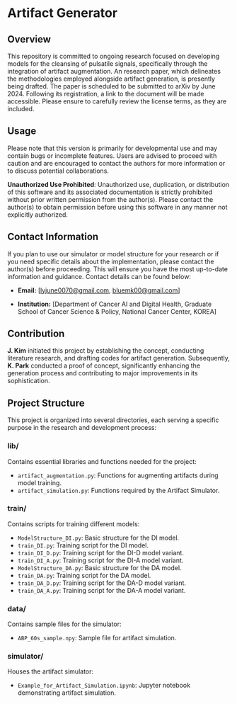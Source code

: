 # Artifact Generator

## Overview

This repository is committed to ongoing research focused on developing models for the cleansing of pulsatile signals, specifically through the integration of artifact augmentation. An research paper, which delineates the methodologies employed alongside artifact generation, is presently being drafted. The paper is scheduled to be submitted to arXiv by June 2024. Following its registration, a link to the document will be made accessible. Please ensure to carefully review the license terms, as they are included.


## Usage

Please note that this version is primarily for developmental use and may contain bugs or incomplete features. Users are advised to proceed with caution and are encouraged to contact the authors for more information or to discuss potential collaborations.

**Unauthorized Use Prohibited**: Unauthorized use, duplication, or distribution of this software and its associated documentation is strictly prohibited without prior written permission from the author(s). Please contact the author(s) to obtain permission before using this software in any manner not explicitly authorized.

## Contact Information

If you plan to use our simulator or model structure for your research or if you need specific details about the implementation, please contact the author(s) before proceeding. This will ensure you have the most up-to-date information and guidance. Contact details can be found below:

- **Email:** [lyjune0070@gmail.com, bluemk00@gmail.com]

- **Institution:** [Department of Cancer AI and Digital Health, Graduate School of Cancer Science & Policy, National Cancer Center, KOREA]

## Contribution

**J. Kim** initiated this project by establishing the concept, conducting literature research, and drafting codes for artifact generation. 
Subsequently, **K. Park** conducted a proof of concept, significantly enhancing the generation process and contributing to major improvements in its sophistication.

## Project Structure

This project is organized into several directories, each serving a specific purpose in the research and development process:

### lib/
Contains essential libraries and functions needed for the project:
- `artifact_augmentation.py`: Functions for augmenting artifacts during model training.
- `artifact_simulation.py`: Functions required by the Artifact Simulator.

### train/
Contains scripts for training different models:
- `ModelStructure_DI.py`: Basic structure for the DI model.
- `train_DI.py`: Training script for the DI model.
- `train_DI_D.py`: Training script for the DI-D model variant.
- `train_DI_A.py`: Training script for the DI-A model variant.
- `ModelStructure_DA.py`: Basic structure for the DA model.
- `train_DA.py`: Training script for the DA model.
- `train_DA_D.py`: Training script for the DA-D model variant.
- `train_DA_A.py`: Training script for the DA-A model variant.

### data/
Contains sample files for the simulator:
- `ABP_60s_sample.npy`: Sample file for artifact simulation.

### simulator/
Houses the artifact simulator:
- `Example_for_Artifact_Simulation.ipynb`: Jupyter notebook demonstrating artifact simulation.
